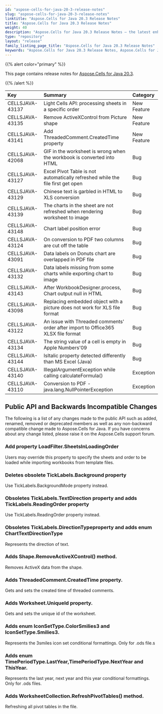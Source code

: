 ```yaml
---
id: "aspose-cells-for-java-20-3-release-notes"
slug: "aspose-cells-for-java-20-3-release-notes"
linktitle: "Aspose.Cells for Java 20.3 Release Notes"
title: "Aspose.Cells for Java 20.3 Release Notes"
weight: 40
description: "Aspose.Cells for Java 20.3 Release Notes – the latest enhancements, new features, and fixes."
type: "repository"
layout: "release"
family_listing_page_title: "Aspose.Cells for Java 20.3 Release Notes"
keywords: "Aspose.Cells for Java 20.3 Release Notes, Aspose.Cells for Java 20.3 updates and fixes"
---
```


{{% alert color="primary" %}} 

This page contains release notes for [Aspose.Cells for Java 20.3](https://releases.aspose.com/cells/java/new-releases/aspose.cells-for-java-20.3/).

{{% /alert %}} 

|**Key**|**Summary**|**Category**|
| :- | :- | :- |
|CELLSJAVA-43137|Light Cells API: processing sheets in a specific order|New Feature|
|CELLSJAVA-43135|Remove ActiveXControl from Picture shape|New Feature|
|CELLSJAVA-43141|Add ThreadedComment.CreatedTime property|New Feature|
|CELLSJAVA-42068|GIF in the worksheet is wrong when the workbook is converted into HTML|Bug|
|CELLSJAVA-43127|Excel Pivot Table is not automatically refreshed while the file first get open |Bug|
|CELLSJAVA-43129|Chinese text is garbled in HTML to XLS conversion|Bug|
|CELLSJAVA-43139|The charts in the sheet are not refreshed when rendering worksheet to image|Bug|
|CELLSJAVA-43148|Chart label position error|Bug|
|CELLSJAVA-43124|On conversion to PDF two columns are cut off the table|Bug|
|CELLSJAVA-43091|Data labels on Donuts chart are overlapped in PDF file|Bug|
|CELLSJAVA-43132|Data labels missing from some charts while exporting chart to image|Bug|
|CELLSJAVA-43143|After WorkbookDesigner.process, Chart output null in HTML|Bug|
|CELLSJAVA-43098|Replacing embedded object with a picture does not work for XLS file format|Bug|
|CELLSJAVA-43122|An issue with Threaded comments' order after import to Office365 XLSX file format|Bug|
|CELLSJAVA-43134|The string value of a cell is empty in Apple Numbers'09 |Bug|
|CELLSJAVA-43144|IsItalic property detected differently than MS Excel (Java)|Bug|
|CELLSJAVA-43140|IllegalArgumentException while calling calculateFormula()|Exception|
|CELLSJAVA-43110|Conversion to PDF - java.lang.NullPointerException|Exception|
## **Public API and Backwards Incompatible Changes**
The following is a list of any changes made to the public API such as added, renamed, removed or deprecated members as well as any non-backward compatible change made to Aspose.Cells for Java. If you have concerns about any change listed, please raise it on the Aspose.Cells support forum.
### **Add property LoadFilter.SheetsInLoadingOrder**
Users may override this property to specify the sheets and order to be loaded while importing workbooks from template files.
### **Deletes obsolete TickLabels.Background property**
Use TickLabels.BackgroundMode property instead.
### **Obsoletes TickLabels.TextDirection property and adds TickLabels.ReadingOrder property**
Use TickLabels.ReadingOrder property instead.
### **Obsoletes TickLabels.DirectionTypeproperty and adds enum ChartTextDirectionType**
Represents the direction of text.
### **Adds Shape.RemoveActiveXControl() method.**
Removes ActiveX data from the shape.
### **Adds ThreadedComment.CreatedTime property.**
Gets and sets the created time of threaded comments.
### **Adds Worksheet.UniqueId property.**
Gets and sets the unique id of the worksheet.
### **Adds enum IconSetType.ColorSmilies3 and IconSetType.Smilies3.**
Represents the 3smiles icon set conditional formattings. Only for .ods file.s
### **Adds enum TimePeriodType.LastYear,TimePeriodType.NextYear and ThisYear.**
Represents the last year, next year and this year conditional formattings. Only for .ods files.
### **Adds WorksheetCollection.RefreshPivotTables() method.**
Refreshing all pivot tables in the file.
